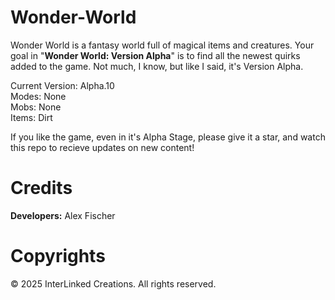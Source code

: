 # Wonder-World
Wonder World is a fantasy world full of magical items and creatures. Your goal in "**Wonder World: Version Alpha**" is to find all the newest quirks added to the game. Not much, I know, but like I said, it's Version Alpha.

Current Version: Alpha.10 <br>
Modes: None<br>
Mobs: None<br>
Items: Dirt<br>

If you like the game, even in it's Alpha Stage, please give it a star, and watch this repo to recieve updates on new content!

# Credits
<b>Developers:</b> Alex Fischer

# Copyrights
© 2025 InterLinked Creations. All rights reserved.
